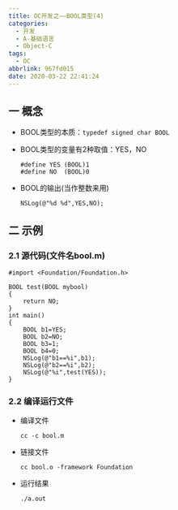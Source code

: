 ```yaml
---
title: OC开发之——BOOL类型(4)
categories:
  - 开发
  - A-基础语言
  - Object-C
tags:
  - OC
abbrlink: 967fd015
date: 2020-03-22 22:41:24
---
```

## 一 概念

* BOOL类型的本质：`typedef signed char BOOL`
* BOOL类型的变量有2种取值：YES，NO

  ```
  #define YES (BOOL)1
  #define NO  (BOOL)0
  ```

* BOOL的输出(当作整数来用)

  ```
  NSLog(@"%d %d",YES,NO);
  ```

<!--more-->

## 二 示例

### 2.1 源代码(文件名bool.m)

```
#import <Foundation/Foundation.h>

BOOL test(BOOL mybool)
{
    return NO;
}
int main()
{
    BOOL b1=YES;
    BOOL b2=NO;
    BOOL b3=1;
    BOOL b4=0;
    NSLog(@"b1==%i",b1);
    NSLog(@"b2==%i",b2);
    NSLog(@"%i",test(YES));
}
```

### 2.2 编译运行文件

* 编译文件

  ```
  cc -c bool.m
  ```

* 链接文件

  ```
  cc bool.o -framework Foundation
  ```

* 运行结果

  ```
  ./a.out
  ```